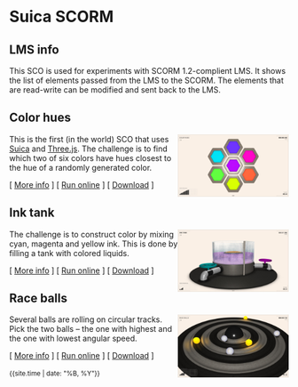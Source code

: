 &nbsp;
# Suica SCORM

<!-- “Patience is not the ability to wait, but the ability to keep a good attitude while waiting.”-->

## LMS info

This SCO is used for experiments with SCORM 1.2-complient LMS. It shows the list of elements passed from the LMS to the SCORM. The elements that are read-write can be modified and sent back to the LMS.


## Color hues

<a href="src/color-hues/color-hues.html"><img src="src/color-hues/docs/snapshot.jpg" width="200" style="float:right;"></a> This is the first (in the world) SCO that uses [Suica](https://boytchev.github.io/suica/) and [Three.js](https://threejs.org/). The challenge is to find which two of six colors have hues closest to the hue of a randomly generated color.

[ [More info](src/color-hues/index.html) ] [ [Run online](src/color-hues/color-hues.html) ] [ [Download](bin/color-hues.zip) ]


## Ink tank

<a href="src/ink-tank/ink-tank.html"><img src="src/ink-tank/docs/snapshot.jpg" width="200" style="float:right;"></a> The challenge is to construct color by mixing cyan, magenta and yellow ink. This is done by filling a tank with colored liquids.

[ [More info](src/ink-tank/index.html) ] [ [Run online](src/ink-tank/ink-tank.html) ] [ [Download](bin/ink-tank.zip) ]


## Race balls

<a href="src/race-balls/race-balls.html"><img src="src/race-balls/docs/snapshot.jpg" width="200" style="float:right;"></a> Several balls are rolling on circular tracks. Pick the two balls &ndash; the one with highest and the one with lowest angular speed.

[ [More info](src/race-balls/index.html) ] [ [Run online](src/race-balls/race-balls.html) ] [ [Download](bin/race-balls.zip) ]


<small>{{site.time | date: "%B, %Y"}}</small>